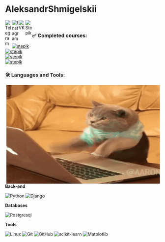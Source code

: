 # AleksandrShmigelskii

<a href="https://t.me/oh_alexandr">
  <img align="left" alt="Telegram" width="22px" src="https://camo.githubusercontent.com/5c1975da7d9ab735ceb71c57b6c7e48ff3e08ca4/68747470733a2f2f6564656e742e6769746875622e696f2f537570657254696e7949636f6e732f696d616765732f7376672f74656c656772616d2e737667">
</a>

<a href="https://www.instagram.com/_alex_shmigelskii_/">
  <img align="left" alt="Instagram" width="22px" src="https://pngicon.ru/file/uploads/instagram-128x128.png">
</a>

<a href="https://vk.com/syn_maminoy_podrug">
  <img align="left" alt="VK" width="22px" src="https://pngicon.ru/file/uploads/vk-128x128.png">
</a>

<a href="https://stepik.org/users/414077881">
  <img align="left" alt="Stepik" width="22px" src="https://stepic.org/static/classic/ico/favicon_57.png?v=1426788841">
</a>

<br>


### ✅ Сompleted courses:
[![stepik](https://img.shields.io/badge/-"Python":_course_for_Beginners-1E3647?style=for-the-badge&logo=stepik&logoColor=1E90FF)]( https://stepik.org/cert/1180227)
<br>
[![stepik](https://img.shields.io/badge/-"Python":_Advanced_course-1E3647?style=for-the-badge&logo=stepik&logoColor=1E90FF)]( https://stepik.org/cert/1675506)
<br>
[![stepik](https://img.shields.io/badge/-"C++":_Introduction_to_programming_(С++)-1E3647?style=for-the-badge&logo=stepik&logoColor=1E90FF)](https://stepik.org/cert/2035191)
<br>
[![stepik](https://img.shields.io/badge/-Interactive_SQL_Trainer-1E3647?style=for-the-badge&logo=stepik&logoColor=1E90FF)](https://stepik.org/cert/2059703)

### 🛠 Languages and Tools:

<img align="right" alt="GIF" src="https://github.com/AlexShmigelskii/AleksandrShmigelskii/blob/main/coding.gif?raw=true" width="500" height="320" />

**Back-end**

![Python](https://img.shields.io/badge/-Python-black?style=for-the-badge&logo=Python)
![Django](https://img.shields.io/badge/-Django-0aad48?style=for-the-badge&logo=Django)


**Databases**

![Postgresql](https://img.shields.io/badge/-Postgresql-%232c3e50?style=for-the-badge&logo=Postgresql)


**Tools**

![Linux](https://img.shields.io/badge/Linux-black?style=for-the-badge&logo=linux)
![Git](https://img.shields.io/badge/-Git-black?style=for-the-badge&logo=git)
![GitHub](https://img.shields.io/badge/-GitHub-181717?style=for-the-badge&logo=github)
![scikit-learn](https://img.shields.io/badge/scikit--learn-%23F7931E.svg?style=for-the-badge&logo=scikit-learn&logoColor=white)
![Matplotlib](https://img.shields.io/badge/matplotlib-blue?style=for-the-badge&logo=matplot&logoColor=white)
